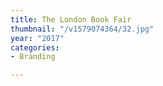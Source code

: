 ```yaml
---
title: The London Book Fair
thumbnail: "/v1579074364/32.jpg"
year: "2017"
categories:
- Branding

---
```

